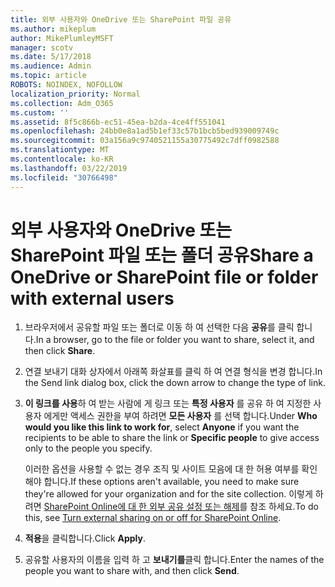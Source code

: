 ```yaml
---
title: 외부 사용자와 OneDrive 또는 SharePoint 파일 공유
ms.author: mikeplum
author: MikePlumleyMSFT
manager: scotv
ms.date: 5/17/2018
ms.audience: Admin
ms.topic: article
ROBOTS: NOINDEX, NOFOLLOW
localization_priority: Normal
ms.collection: Adm_O365
ms.custom: ''
ms.assetid: 8f5c866b-ec51-45ea-b2da-4ce4ff551041
ms.openlocfilehash: 24bb0e8a1ad5b1ef33c57b1bcb5bed939009749c
ms.sourcegitcommit: 03a156a9c9740521155a30775492c7dff0982588
ms.translationtype: MT
ms.contentlocale: ko-KR
ms.lasthandoff: 03/22/2019
ms.locfileid: "30766498"
---
```

# <a name="share-a-onedrive-or-sharepoint-file-or-folder-with-external-users"></a><span data-ttu-id="dc9b8-102">외부 사용자와 OneDrive 또는 SharePoint 파일 또는 폴더 공유</span><span class="sxs-lookup"><span data-stu-id="dc9b8-102">Share a OneDrive or SharePoint file or folder with external users</span></span>

1. <span data-ttu-id="dc9b8-103">브라우저에서 공유할 파일 또는 폴더로 이동 하 여 선택한 다음 **공유**를 클릭 합니다.</span><span class="sxs-lookup"><span data-stu-id="dc9b8-103">In a browser, go to the file or folder you want to share, select it, and then click **Share**.</span></span>
    
2. <span data-ttu-id="dc9b8-104">연결 보내기 대화 상자에서 아래쪽 화살표를 클릭 하 여 연결 형식을 변경 합니다.</span><span class="sxs-lookup"><span data-stu-id="dc9b8-104">In the Send link dialog box, click the down arrow to change the type of link.</span></span>
    
3. <span data-ttu-id="dc9b8-105">**이 링크를 사용**하 여 받는 사람에 게 링크 또는 **특정 사용자** 를 공유 하 여 지정한 사용자 에게만 액세스 권한을 부여 하려면 **모든 사용자** 를 선택 합니다.</span><span class="sxs-lookup"><span data-stu-id="dc9b8-105">Under **Who would you like this link to work for**, select **Anyone** if you want the recipients to be able to share the link or **Specific people** to give access only to the people you specify.</span></span> 
    
    <span data-ttu-id="dc9b8-106">이러한 옵션을 사용할 수 없는 경우 조직 및 사이트 모음에 대 한 허용 여부를 확인 해야 합니다.</span><span class="sxs-lookup"><span data-stu-id="dc9b8-106">If these options aren't available, you need to make sure they're allowed for your organization and for the site collection.</span></span> <span data-ttu-id="dc9b8-107">이렇게 하려면 [SharePoint Online에 대 한 외부 공유 설정 또는 해제](https://go.microsoft.com/fwlink/?linkid=866426)를 참조 하세요.</span><span class="sxs-lookup"><span data-stu-id="dc9b8-107">To do this, see [Turn external sharing on or off for SharePoint Online](https://go.microsoft.com/fwlink/?linkid=866426).</span></span>
    
4. <span data-ttu-id="dc9b8-108">**적용**을 클릭합니다.</span><span class="sxs-lookup"><span data-stu-id="dc9b8-108">Click **Apply**.</span></span>
    
5. <span data-ttu-id="dc9b8-109">공유할 사용자의 이름을 입력 하 고 **보내기를**클릭 합니다.</span><span class="sxs-lookup"><span data-stu-id="dc9b8-109">Enter the names of the people you want to share with, and then click **Send**.</span></span>
    

